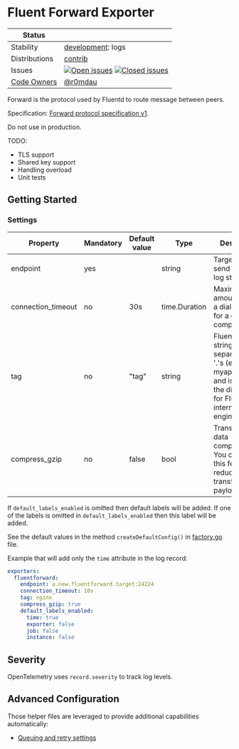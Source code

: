 # Fluent Forward Exporter
<!-- status autogenerated section -->
| Status        |           |
| ------------- |-----------|
| Stability     | [development]: logs   |
| Distributions | [contrib] |
| Issues        | [![Open issues](https://img.shields.io/github/issues-search/open-telemetry/opentelemetry-collector-contrib?query=is%3Aissue%20is%3Aopen%20label%3Aexporter%2Ffluentforward%20&label=open&color=orange&logo=opentelemetry)](https://github.com/open-telemetry/opentelemetry-collector-contrib/issues?q=is%3Aopen+is%3Aissue+label%3Aexporter%2Ffluentforward) [![Closed issues](https://img.shields.io/github/issues-search/open-telemetry/opentelemetry-collector-contrib?query=is%3Aissue%20is%3Aclosed%20label%3Aexporter%2Ffluentforward%20&label=closed&color=blue&logo=opentelemetry)](https://github.com/open-telemetry/opentelemetry-collector-contrib/issues?q=is%3Aclosed+is%3Aissue+label%3Aexporter%2Ffluentforward) |
| [Code Owners](https://github.com/open-telemetry/opentelemetry-collector-contrib/blob/main/CONTRIBUTING.md#becoming-a-code-owner)    | [@r0mdau](https://www.github.com/r0mdau) |

[development]: https://github.com/open-telemetry/opentelemetry-collector#development
[contrib]: https://github.com/open-telemetry/opentelemetry-collector-releases/tree/main/distributions/otelcol-contrib
<!-- end autogenerated section -->

Forward is the protocol used by Fluentd to route message between peers.

Specification: [Forward protocol specification v1](https://github.com/fluent/fluentd/wiki/Forward-Protocol-Specification-v1).

Do not use in production.

TODO:

- TLS support
- Shared key support
- Handling overload
- Unit tests

## Getting Started

### Settings

| Property | Mandatory | Default value | Type | Description |
|---|---|---|---|---|
| endpoint | yes |  | string | Target URL to send `Forward` log streams to |
| connection_timeout | no | 30s | time.Duration | Maximum amount of time a dial will wait for a connect to complete |
| tag | no | "tag" | string | Fluentd tag is a string separated by '.'s (e.g. myapp.access), and is used as the directions for Fluentd's internal routing engine |
| compress_gzip | no | false | bool | Transparent data compression. You can use this feature to reduce the transferred payload size |

If `default_labels_enabled` is omitted then default labels will be added. If one of the labels is omitted in `default_labels_enabled` then this label will be added.

See the default values in the method `createDefaultConfig()` in [factory.go](factory.go) file.

Example that will add only the `time` attribute in the log record:
```yaml
exporters:
  fluentforward:
    endpoint: a.new.fluentforward.target:24224
    connection_timeout: 10s
    tag: nginx
    compress_gzip: true
    default_labels_enabled:
      time: true
      exporter: false
      job: false
      instance: false
```

## Severity

OpenTelemetry uses `record.severity` to track log levels.

## Advanced Configuration

Those helper files are leveraged to provide additional capabilities automatically:

- [Queuing and retry settings](https://github.com/open-telemetry/opentelemetry-collector/blob/main/exporter/exporterhelper/README.md)
